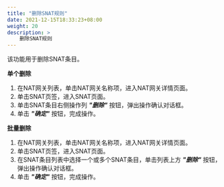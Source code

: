```yaml
---
title: "删除SNAT规则"
date: 2021-12-15T18:33:23+08:00
weight: 20
description: >
    删除SNAT规则
---
```


该功能用于删除SNAT条目。

**单个删除**

1. 在NAT网关列表，单击NAT网关名称项，进入NAT网关详情页面。
2. 单击SNAT页签，进入SNAT页面。
2. 单击SNAT条目右侧操作列 **_"删除"_** 按钮，弹出操作确认对话框。
3. 单击 **_"确定"_** 按钮，完成操作。

**批量删除**

1. 在NAT网关列表，单击NAT网关名称项，进入NAT网关详情页面。
2. 单击SNAT页签，进入SNAT页面。
3. 在SNAT条目列表中选择一个或多个SNAT条目，单击列表上方 **_"删除"_** 按钮，弹出操作确认对话框。
4. 单击 **_"确定"_** 按钮，完成操作。
